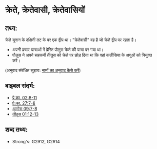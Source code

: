 # क्रेते, क्रेतेवासी, क्रेतेवासियों #

## तथ्य: ##

क्रेते यूनान के दक्षिणी तट के पर एक द्वीप था। "क्रेतेवासी" वह है जो क्रेते द्वीप पर रहता है।

* अपनी प्रचार यात्राओं में प्रेरित पौलुस क्रेते की यात्रा पर गया था।
* पौलुस ने अपने सहकर्मी तीतुस को क्रेते पर छोड़ दिया था कि वहां कलीसिया के अगुओं को नियुक्त करे।

(अनुवाद संबंधित सुझाव: [नामों का अनुवाद कैसे करें](rc://hi/ta/man/translate/translate-names))

## बाइबल संदर्भ: ##

* [प्रे.का. 02:8-11](rc://hi/tn/help/act/02/08)
* [प्रे.का. 27:7-8](rc://hi/tn/help/act/27/07)
* [आमोस 09:7-8](rc://hi/tn/help/amo/09/07)
* [तीतुस 01:12-13](rc://hi/tn/help/tit/01/12)

## शब्द तथ्य: ##

* Strong's: G2912, G2914

